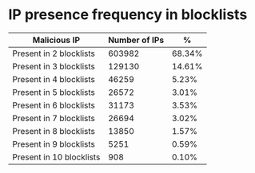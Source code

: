 # IP presence frequency in blocklists
| Malicious IP | Number of IPs | % |
|----|----|----|
| Present in 2 blocklists | 603982 | 68.34% |
| Present in 3 blocklists | 129130 | 14.61% |
| Present in 4 blocklists | 46259 | 5.23% |
| Present in 5 blocklists | 26572 | 3.01% |
| Present in 6 blocklists | 31173 | 3.53% |
| Present in 7 blocklists | 26694 | 3.02% |
| Present in 8 blocklists | 13850 | 1.57% |
| Present in 9 blocklists | 5251 | 0.59% |
| Present in 10 blocklists | 908 | 0.10% |
